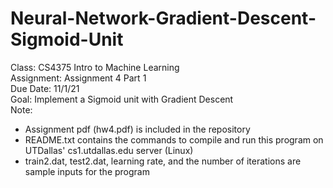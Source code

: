 # Neural-Network-Gradient-Descent-Sigmoid-Unit
Class: CS4375 Intro to Machine Learning  
Assignment: Assignment 4 Part 1  
Due Date: 11/1/21  
Goal: Implement a Sigmoid unit with Gradient Descent  
Note:  
* Assignment pdf (hw4.pdf) is included in the repository  
* README.txt contains the commands to compile and run this program on UTDallas' cs1.utdallas.edu server (Linux)
* train2.dat, test2.dat, learning rate, and the number of iterations are sample inputs for the program
